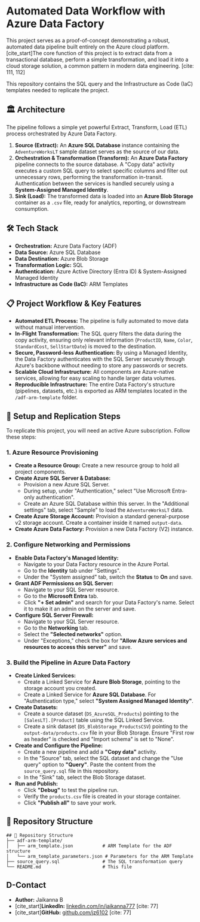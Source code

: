 # Automated Data Workflow with Azure Data Factory

This project serves as a proof-of-concept demonstrating a robust, automated data pipeline built entirely on the Azure cloud platform. [cite_start]The core function of this project is to extract data from a transactional database, perform a simple transformation, and load it into a cloud storage solution, a common pattern in modern data engineering. [cite: 111, 112]

This repository contains the SQL query and the Infrastructure as Code (IaC) templates needed to replicate the project.

## 🏛️ Architecture

The pipeline follows a simple yet powerful Extract, Transform, Load (ETL) process orchestrated by Azure Data Factory.


1.  **Source (Extract):** An **Azure SQL Database** instance containing the `AdventureWorksLT` sample dataset serves as the source of our data.
2.  **Orchestration & Transformation (Transform):** An **Azure Data Factory** pipeline connects to the source database. A "Copy data" activity executes a custom SQL query to select specific columns and filter out unnecessary rows, performing the transformation in-transit. Authentication between the services is handled securely using a **System-Assigned Managed Identity**.
3.  **Sink (Load):** The transformed data is loaded into an **Azure Blob Storage** container as a `.csv` file, ready for analytics, reporting, or downstream consumption.

## 🛠️ Tech Stack

-   **Orchestration:** Azure Data Factory (ADF)
-   **Data Source:** Azure SQL Database
-   **Data Destination:** Azure Blob Storage
-   **Transformation Logic:** SQL
-   **Authentication:** Azure Active Directory (Entra ID) & System-Assigned Managed Identity
-   **Infrastructure as Code (IaC):** ARM Templates

## 📋 Project Workflow & Key Features

-   **Automated ETL Process:** The pipeline is fully automated to move data without manual intervention.
-   **In-Flight Transformation:** The SQL query filters the data during the copy activity, ensuring only relevant information (`ProductID`, `Name`, `Color`, `StandardCost`, `SellStartDate`) is moved to the destination.
-   **Secure, Password-less Authentication:** By using a Managed Identity, the Data Factory authenticates with the SQL Server securely through Azure's backbone without needing to store any passwords or secrets.
-   **Scalable Cloud Infrastructure:** All components are Azure-native services, allowing for easy scaling to handle larger data volumes.
-   **Reproducible Infrastructure:** The entire Data Factory's structure (pipelines, datasets, etc.) is exported as ARM templates located in the `/adf-arm-template` folder.

## 🚀 Setup and Replication Steps

To replicate this project, you will need an active Azure subscription. Follow these steps:

### 1. Azure Resource Provisioning
-   **Create a Resource Group:** Create a new resource group to hold all project components.
-   **Create Azure SQL Server & Database:**
    -   Provision a new Azure SQL Server.
    -   During setup, under "Authentication," select "Use Microsoft Entra-only authentication".
    -   Create an Azure SQL Database within this server. In the "Additional settings" tab, select "Sample" to load the `AdventureWorksLT` data.
-   **Create Azure Storage Account:** Provision a standard general-purpose v2 storage account. Create a container inside it named `output-data`.
-   **Create Azure Data Factory:** Provision a new Data Factory (V2) instance.

### 2. Configure Networking and Permissions
-   **Enable Data Factory's Managed Identity:**
    -   Navigate to your Data Factory resource in the Azure Portal.
    -   Go to the **Identity** tab under "Settings".
    -   Under the "System assigned" tab, switch the **Status** to **On** and save.
-   **Grant ADF Permissions on SQL Server:**
    -   Navigate to your SQL Server resource.
    -   Go to the **Microsoft Entra** tab.
    -   Click **"+ Set admin"** and search for your Data Factory's name. Select it to make it an admin on the server and save.
-   **Configure SQL Server Firewall:**
    -   Navigate to your SQL Server resource.
    -   Go to the **Networking** tab.
    -   Select the **"Selected networks"** option.
    -   Under "Exceptions," check the box for **"Allow Azure services and resources to access this server"** and save.

### 3. Build the Pipeline in Azure Data Factory
-   **Create Linked Services:**
    -   Create a Linked Service for **Azure Blob Storage**, pointing to the storage account you created.
    -   Create a Linked Service for **Azure SQL Database**. For "Authentication type," select **"System Assigned Managed Identity"**.
-   **Create Datasets:**
    -   Create a source dataset (`DS_AzureSQL_Products`) pointing to the `[SalesLT].[Product]` table using the SQL Linked Service.
    -   Create a sink dataset (`DS_BlobStorage_ProductsCSV`) pointing to the `output-data/products.csv` file in your Blob Storage. Ensure "First row as header" is checked and "Import schema" is set to "None".
-   **Create and Configure the Pipeline:**
    -   Create a new pipeline and add a **"Copy data"** activity.
    -   In the "Source" tab, select the SQL dataset and change the "Use query" option to **"Query"**. Paste the content from the `source_query.sql` file in this repository.
    -   In the "Sink" tab, select the Blob Storage dataset.
-   **Run and Publish:**
    -   Click **"Debug"** to test the pipeline run.
    -   Verify the `products.csv` file is created in your storage container.
    -   Click **"Publish all"** to save your work.
## 📂 Repository Structure
```text
## 📂 Repository Structure
├── adf-arm-template/
│   ├── arm_template.json           # ARM Template for the ADF structure
│   └── arm_template_parameters.json # Parameters for the ARM Template
├── source_query.sql                # The SQL transformation query
└── README.md                       # This file
```
##  D-Contact

-   **Author:** Jaikanna B
-   [cite_start]**LinkedIn:** [linkedin.com/in/jaikanna777](https://www.linkedin.com/in/jaikanna777) [cite: 77]
-   [cite_start]**GitHub:** [github.com/jz6102](https://github.com/jz6102) [cite: 77]

